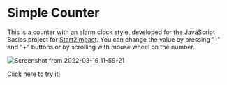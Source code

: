 # Simple Counter
This is a counter with an alarm clock style, developed for the JavaScript Basics project for [Start2Impact](https://www.start2impact.it).
You can change the value by pressing "-" and "+" buttons or by scrolling with mouse wheel on the number.

![Screenshot from 2022-03-16 11-59-21](https://user-images.githubusercontent.com/98349290/158575865-df016e1c-1d1e-44a0-801e-9810dec7eba3.png)

[Click here to try it!](https://luca-counter.netlify.app/)
